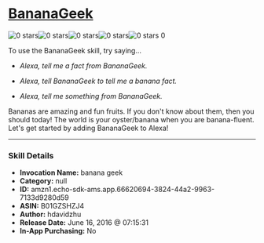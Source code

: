# [BananaGeek](http://alexa.amazon.com/#skills/amzn1.echo-sdk-ams.app.66620694-3824-44a2-9963-7133d9280d59)
![0 stars](../../images/ic_star_border_black_18dp_1x.png)![0 stars](../../images/ic_star_border_black_18dp_1x.png)![0 stars](../../images/ic_star_border_black_18dp_1x.png)![0 stars](../../images/ic_star_border_black_18dp_1x.png)![0 stars](../../images/ic_star_border_black_18dp_1x.png) 0

To use the BananaGeek skill, try saying...

* *Alexa, tell me a fact from BananaGeek.*

* *Alexa, tell BananaGeek to tell me a banana fact.*

* *Alexa, tell me something from BananaGeek.*

Bananas are amazing and fun fruits. If you don't know about them, then you should today! The world is your oyster/banana when you are banana-fluent. Let's get started by adding BananaGeek to Alexa!

***

### Skill Details

* **Invocation Name:** banana geek
* **Category:** null
* **ID:** amzn1.echo-sdk-ams.app.66620694-3824-44a2-9963-7133d9280d59
* **ASIN:** B01GZSHZJ4
* **Author:** hdavidzhu
* **Release Date:** June 16, 2016 @ 07:15:31
* **In-App Purchasing:** No

